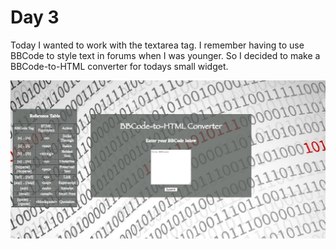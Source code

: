 # Day 3

Today I wanted to work with the textarea tag.
I remember having to use BBCode to style text in forums when I was younger.
So I decided to make a BBCode-to-HTML converter for todays small widget.

![day2](day02.png)
